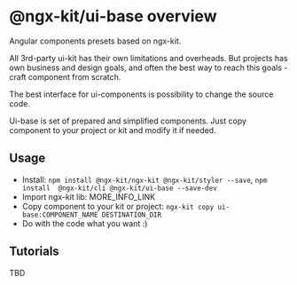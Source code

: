# @ngx-kit/ui-base overview

Angular components presets based on ngx-kit.

All 3rd-party ui-kit has their own limitations and overheads. But projects has own business and design goals, and often the best way to reach this goals - craft component from scratch.

The best interface for ui-components is possibility to change the source code.

Ui-base is set of prepared and simplified components. Just copy component to your project or kit and modify it if needed.

## Usage

* Install: `npm install @ngx-kit/ngx-kit @ngx-kit/styler --save`, `npm install  @ngx-kit/cli @ngx-kit/ui-base --save-dev`
* Import ngx-kit lib: MORE_INFO_LINK
* Copy component to your kit or project:  `ngx-kit copy ui-base:COMPONENT_NAME DESTINATION_DIR`
* Do with the code what you want :)

## Tutorials

TBD
